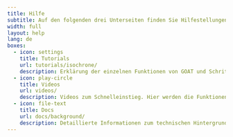 ```yaml
---
title: Hilfe
subtitle: Auf den folgenden drei Unterseiten finden Sie Hilfestellungen zur Nutzung von GOAT und detaillierte Informationen zum technischen Hintergrund.
width: full
layout: help
lang: de
boxes:
  - icon: settings
    title: Tutorials
    url: tutorials/isochrone/
    description: Erklärung der einzelnen Funktionen von GOAT und Schritt-für-Schritt Anleitungen zur Bearbeitung typischer Planungsfragen.
  - icon: play-circle
    title: Videos
    url: videos/
    description: Videos zum Schnelleinstieg. Hier werden die Funktionen von GOAT exemplarisch vorgeführt. 
  - icon: file-text
    title: Docs
    url: docs/background/
    description: Detaillierte Informationen zum technischen Hintergrund und Anleitungen zur Beteiligung am Open Source Projekt GOAT.
---
```

